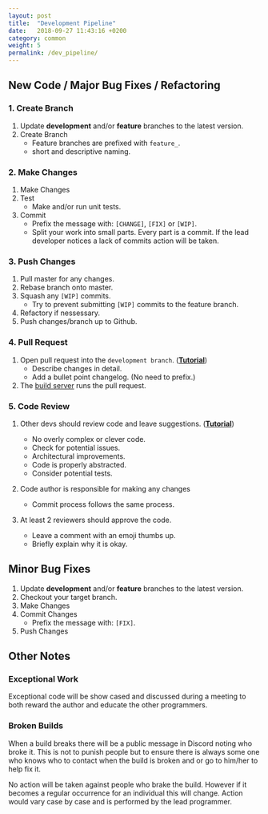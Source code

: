 ```yaml
---
layout: post
title:  "Development Pipeline"
date:   2018-09-27 11:43:16 +0200
category: common
weight: 5
permalink: /dev_pipeline/
---
```


## New Code / Major Bug Fixes / Refactoring
### 1. Create Branch

1. Update **development** and/or **feature** branches to the latest version.
1. Create Branch
	- Feature branches are prefixed with `feature_`.
	- short and descriptive naming.

### 2. Make Changes

1. Make Changes
1. Test
	- Make and/or run unit tests.
1. Commit
	- Prefix the message with: `[CHANGE]`, `[FIX]` or `[WIP]`.
	- Split your work into small parts. Every part is a commit. If the lead developer notices a lack of commits action will be taken.

### 3. Push Changes

1. Pull master for any changes.
1. Rebase branch onto master.
1. Squash any `[WIP]` commits.
	- Try to prevent submitting `[WIP]` commits to the feature branch.
1. Refactory if nessessary.
1. Push changes/branch up to Github.

### 4. Pull Request

1. Open pull request into the `development branch`. (**[Tutorial](https://help.github.com/articles/about-pull-requests/)**)
	- Describe changes in detail.
	- Add a bullet point changelog. (No need to prefix.)
1. The [build server]({{site.url}}/build_server) runs the pull request.

### 5. Code Review

1. Other devs should review code and leave suggestions. (**[Tutorial](https://github.com/features/code-review/)**)
	- No overly complex or clever code.
	- Check for potential issues.
	- Architectural improvements.
	- Code is properly abstracted.
	- Consider potential tests.

1. Code author is responsible for making any changes
	- Commit process follows the same process.

1. At least 2 reviewers should approve the code.
	- Leave a comment with an emoji thumbs up.
	- Briefly explain why it is okay.

## Minor Bug Fixes

1. Update **development** and/or **feature** branches to the latest version.
1. Checkout your target branch.
1. Make Changes
1. Commit Changes
	- Prefix the message with: `[FIX]`.
2. Push Changes

## Other Notes

### Exceptional Work

Exceptional code will be show cased and discussed during a meeting to both reward the author and educate the other programmers.

### Broken Builds

When a build breaks there will be a public message in Discord noting who broke it. This is not to punish people but to ensure there is always some one who knows who to contact when the build is broken and or go to him/her to help fix it.

No action will be taken against people who brake the build. However if it becomes a regular occurrence for an individual this will change. Action would vary case by case and is performed by the lead programmer.
